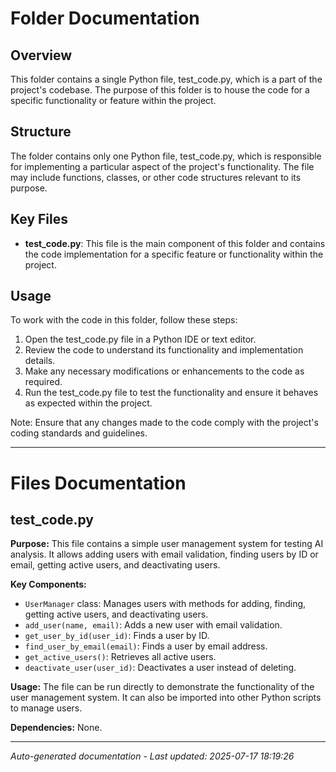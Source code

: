 # Folder Documentation

## Overview
This folder contains a single Python file, test_code.py, which is a part of the project's codebase. The purpose of this folder is to house the code for a specific functionality or feature within the project.

## Structure
The folder contains only one Python file, test_code.py, which is responsible for implementing a particular aspect of the project's functionality. The file may include functions, classes, or other code structures relevant to its purpose.

## Key Files
- **test_code.py**: This file is the main component of this folder and contains the code implementation for a specific feature or functionality within the project.

## Usage
To work with the code in this folder, follow these steps:
1. Open the test_code.py file in a Python IDE or text editor.
2. Review the code to understand its functionality and implementation details.
3. Make any necessary modifications or enhancements to the code as required.
4. Run the test_code.py file to test the functionality and ensure it behaves as expected within the project.

Note: Ensure that any changes made to the code comply with the project's coding standards and guidelines.

---

# Files Documentation

## test_code.py

**Purpose:** This file contains a simple user management system for testing AI analysis. It allows adding users with email validation, finding users by ID or email, getting active users, and deactivating users.

**Key Components:**
- `UserManager` class: Manages users with methods for adding, finding, getting active users, and deactivating users.
- `add_user(name, email)`: Adds a new user with email validation.
- `get_user_by_id(user_id)`: Finds a user by ID.
- `find_user_by_email(email)`: Finds a user by email address.
- `get_active_users()`: Retrieves all active users.
- `deactivate_user(user_id)`: Deactivates a user instead of deleting.

**Usage:** The file can be run directly to demonstrate the functionality of the user management system. It can also be imported into other Python scripts to manage users.

**Dependencies:** None.

---
*Auto-generated documentation - Last updated: 2025-07-17 18:19:26*
